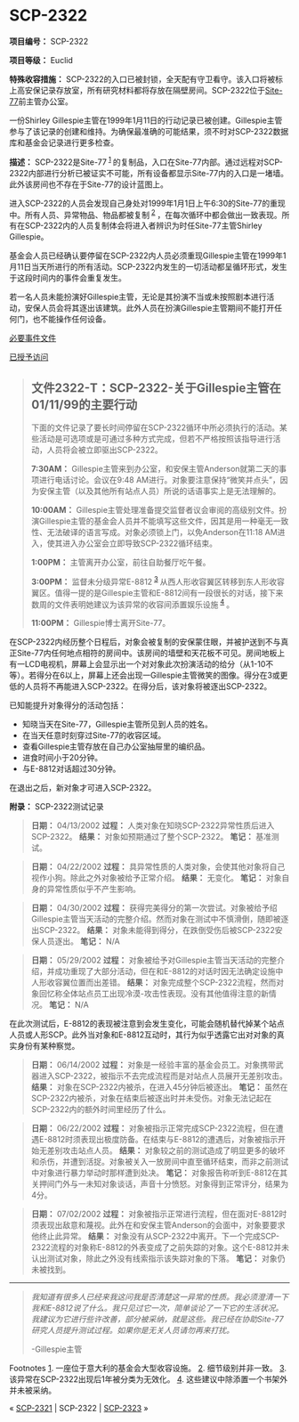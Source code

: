 # SCP-2322
                        


**项目编号：** SCP-2322

**项目等级：** Euclid

**特殊收容措施：** SCP-2322的入口已被封锁，全天配有守卫看守。该入口将被标上高安保记录存放室，所有研究材料都将存放在隔壁房间。SCP-2322位于[Site-77](/secure-facility-dossier-site-77)前主管办公室。

一份Shirley Gillespie主管在1999年1月11日的行动记录已被创建。Gillespie主管参与了该记录的创建和维持。为确保最准确的可能结果，须不时对SCP-2322数据库和基金会记录进行更多检查。

**描述：** SCP-2322是Site-77<sup class='footnoteref'>
 <a shape='rect' class='footnoteref' id='footnoteref-1' href='javascript:;' onclick='WIKIDOT.page.utils.scrollToReference(&apos;footnote-1&apos;)'>1</a>
</sup>的复制品，入口在Site-77内部。通过远程对SCP-2322内部进行分析已被证实不可能，所有设备都显示Site-77内的入口是一堵墙。此外该房间也不存在于Site-77的设计蓝图上。

进入SCP-2322的人员会发现自己身处对1999年1月1日上午6:30的Site-77的重现中。所有人员、异常物品、物品都被复制<sup class='footnoteref'>
 <a shape='rect' class='footnoteref' id='footnoteref-2' href='javascript:;' onclick='WIKIDOT.page.utils.scrollToReference(&apos;footnote-2&apos;)'>2</a>
</sup>，在每次循环中都会做出一致表现。所有在SCP-2322内的人员复制体会将进入者辨识为时任Site-77主管Shirley Gillespie。

基金会人员已经确认要停留在SCP-2322内人员必须重现Gillespie主管在1999年1月11日当天所进行的所有活动。SCP-2322内发生的一切活动都呈循环形式，发生于这段时间内的事件会重复发生。

若一名人员未能扮演好Gillespie主管，无论是其扮演不当或未按照剧本进行活动，安保人员会将其逐出该建筑。此外人员在扮演Gillespie主管期间不能打开任何门，也不能操作任何设备。


<a shape='rect' class='collapsible-block-link' href='javascript:;'>&#24517;&#35201;&#20107;&#20214;&#25991;&#20214;</a>

<a shape='rect' class='collapsible-block-link' href='javascript:;'>&#24050;&#25480;&#20104;&#35775;&#38382;</a>


> ## 文件2322-T：SCP-2322-关于Gillespie主管在01/11/99的主要行动
> 
> 下面的文件记录了要长时间停留在SCP-2322循环中所必须执行的活动。某些活动是可选项或是可通过多种方式完成，但若不严格按照该指导进行活动，人员将会被立即驱出SCP-2322。
> 
> **7:30AM：** Gillespie主管来到办公室，和安保主管Anderson就第二天的事项进行电话讨论。会议在9:48 AM进行。对象要注意保持“微笑并点头”，因为安保主管（以及其他所有站点人员）所说的话语事实上是无法理解的。
> 
> **10:00AM：** Gillespie主管处理准备提交监督者议会审阅的高级别文件。扮演Gillespie主管的基金会人员并不能填写这些文件，因其是用一种毫无一致性、无法破译的语言写成。对象必须锁上门，以免Anderson在11:18 AM进入，使其进入办公室会立即导致SCP-2322循环结束。
> 
> **1:00PM：** 主管离开办公室，前往自助餐厅吃午餐。
> 
> **3:00PM：** 监督未分级异常E-8812<sup class='footnoteref'>
 <a shape='rect' class='footnoteref' id='footnoteref-3' href='javascript:;' onclick='WIKIDOT.page.utils.scrollToReference(&apos;footnote-3&apos;)'>3</a>
</sup>从西人形收容翼区转移到东人形收容翼区。值得一提的是Gillespie主管和E-8812间有一段很长的对话，接下来数周的文件表明她建议为该异常的收容间添置娱乐设施<sup class='footnoteref'>
 <a shape='rect' class='footnoteref' id='footnoteref-4' href='javascript:;' onclick='WIKIDOT.page.utils.scrollToReference(&apos;footnote-4&apos;)'>4</a>
</sup>。
> 
> **11:00PM：** Gillespie博士离开Site-77。
> 




在SCP-2322内经历整个日程后，对象会被复制的安保蒙住眼，并被护送到不与真正Site-77内任何地点相符的房间中。该房间的墙壁和天花板不可见。房间地板上有一LCD电视机，屏幕上会显示出一个对对象此次扮演活动的给分（从1-10不等）。若得分在6以上，屏幕上还会出现一Gillespie主管微笑的图像。得分在3或更低的人员将不再能进入SCP-2322。在得分后，该对象将被逐出SCP-2322。

已知能提升对象得分的活动包括：

- 知晓当天在Site-77，Gillespie主管所见到人员的姓名。
- 在当天任意时刻穿过Site-77的收容区域。
- 查看Gillespie主管存放在自己办公室抽屉里的编织品。
- 进食时间小于20分钟。
- 与E-8812对话超过30分钟。

在退出之后，新对象才可进入SCP-2322。

**附录：** SCP-2322测试记录


> **日期：** 04/13/2002
**过程：** 人类对象在知晓SCP-2322异常性质后进入SCP-2322。
**结果：** 对象如预期通过了整个SCP-2322。
**笔记：** 基准测试。
> 


> **日期：** 04/22/2002
**过程：** 具异常性质的人类对象，会使其他对象将自己视作小狗。除此之外对象被给予正常介绍。
**结果：** 无变化。
**笔记：** 对象自身的异常性质似乎不产生影响。
> 


> **日期：** 04/30/2002
**过程：** 获得完美得分的第一次尝试。对象被给予绍Gillespie主管当天活动的完整介绍。然而对象在测试中不慎滑倒，随即被逐出SCP-2322。
**结果：** 对象未能得到得分，在跌倒受伤后被SCP-2322安保人员逐出。
**笔记：** N/A
> 


> **日期：** 05/29/2002
**过程：** 对象被给予对Gillespie主管当天活动的完整介绍，并成功重现了大部分活动，但在和E-8812的对话时因无法确定设施中人形收容翼位置而出差错。
**结果：** 对象完成整个SCP-2322流程，然而对象回忆称全体站点员工出现冷漠-攻击性表现。没有其他值得注意的新情况。
**笔记：** N/A
> 

在此次测试后，E-8812的表现被注意到会发生变化，可能会随机替代掉某个站点人员或人形SCP。此外当对象和E-8812互动时，其行为似乎透露它出对对象的真实身份有某种察觉。


> **日期：** 06/14/2002
**过程：** 对象是一经验丰富的基金会员工。对象携带武器进入SCP-2322，被指示不去完成流程而是对站点人员展开无差别攻击。
**结果：** 对象在SCP-2322内被杀，在进入45分钟后被逐出。
**笔记：** 虽然在SCP-2322内被杀，对象在结束后被逐出时并未受伤。对象无法记起在SCP-2322内的额外时间里经历了什么。
> 


> **日期：** 06/22/2002
**过程：** 对象被指示正常完成SCP-2322流程，但在遭遇E-8812时须表现出极度防备。在结束与E-8812的遭遇后，对象被指示开始无差别攻击站点人员。
**结果：** 对象较之前的测试造成了明显更多的破坏和杀伤，并遭到活捉。对象被关入一放房间中直至循环结束，而非之前测试中对象进行暴力举动时那样遭到处决。
**笔记：** 对象报告称听到E-8812在其关押间门外与一未知对象谈话，声音十分愤怒。对象得到正常评分，结果为4分。
> 


> **日期：** 07/02/2002
**过程：** 对象被指示正常进行流程，但在面对E-8812时须表现出敌意和蔑视。此外在和安保主管Anderson的会面中，对象要要求他终止此异常。
**结果：** 对象没有从SCP-2322中离开。下一个完成SCP-2322流程的对象称E-8812的外表变成了之前失踪的对象。这个E-8812并未认出测试对象，除此之外没有线索指示该失踪对象的下落。
**笔记：** 对象仍未被找到。
> 


---


> *我知道有很多人已经来我这问我是否清楚这一异常的性质。我必须澄清一下我和E-8812说了什么。我只见过它一次，简单谈论了一下它的生活状况。我建议为它进行些许改善，部分被采纳，就是这些。我已经在协助Site-77研究人员提升测试过程。如果你是无关人员请勿再来打扰。* 
> 
> -Gillespie主管
> 


Footnotes
<a shape='rect' href='javascript:;' onclick='WIKIDOT.page.utils.scrollToReference(&apos;footnoteref-1&apos;)'>1</a>. 一座位于意大利的基金会大型收容设施。
<a shape='rect' href='javascript:;' onclick='WIKIDOT.page.utils.scrollToReference(&apos;footnoteref-2&apos;)'>2</a>. 细节级别并非一致。
<a shape='rect' href='javascript:;' onclick='WIKIDOT.page.utils.scrollToReference(&apos;footnoteref-3&apos;)'>3</a>. 该异常在SCP-2322出现后1年被分类为无效化。
<a shape='rect' href='javascript:;' onclick='WIKIDOT.page.utils.scrollToReference(&apos;footnoteref-4&apos;)'>4</a>. 这些建议中除添置一个书架外并未被采纳。



« <a shape='rect' class='newpage' href='/scp-2321'>SCP-2321</a> | SCP-2322 | [SCP-2323](/scp-2323) »





                    